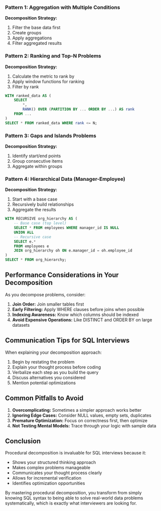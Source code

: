 ### Pattern 1: Aggregation with Multiple Conditions

**Decomposition Strategy:**

1. Filter the base data first
2. Create groups
3. Apply aggregations
4. Filter aggregated results

### Pattern 2: Ranking and Top-N Problems

**Decomposition Strategy:**

1. Calculate the metric to rank by
2. Apply window functions for ranking
3. Filter by rank

```SQL
WITH ranked_data AS (
    SELECT
        *,
        RANK() OVER (PARTITION BY ... ORDER BY ...) AS rank
    FROM ...
)
SELECT * FROM ranked_data WHERE rank <= N;
```

### Pattern 3: Gaps and Islands Problems

**Decomposition Strategy:**

1. Identify start/end points
2. Group consecutive items
3. Aggregate within groups

### Pattern 4: Hierarchical Data (Manager-Employee)

**Decomposition Strategy:**

1. Start with a base case
2. Recursively build relationships
3. Aggregate the results

```SQL
WITH RECURSIVE org_hierarchy AS (
    -- Base case (top level)
    SELECT * FROM employees WHERE manager_id IS NULL
    UNION ALL
    -- Recursive case
    SELECT e.*
    FROM employees e
    JOIN org_hierarchy oh ON e.manager_id = oh.employee_id
)
SELECT * FROM org_hierarchy;
```

## Performance Considerations in Your Decomposition

As you decompose problems, consider:

1. **Join Order:** Join smaller tables first
2. **Early Filtering:** Apply WHERE clauses before joins when possible
3. **Indexing Awareness:** Know which columns should be indexed
4. **Avoid Expensive Operations:** Like DISTINCT and ORDER BY on large datasets

## Communication Tips for SQL Interviews

When explaining your decomposition approach:

1. Begin by restating the problem
2. Explain your thought process before coding
3. Verbalize each step as you build the query
4. Discuss alternatives you considered
5. Mention potential optimizations

## Common Pitfalls to Avoid

1. **Overcomplicating:** Sometimes a simpler approach works better
2. **Ignoring Edge Cases:** Consider NULL values, empty sets, duplicates
3. **Premature Optimization:** Focus on correctness first, then optimize
4. **Not Testing Mental Models:** Trace through your logic with sample data

## Conclusion

Procedural decomposition is invaluable for SQL interviews because it:

- Shows your structured thinking approach
- Makes complex problems manageable
- Communicates your thought process clearly
- Allows for incremental verification
- Identifies optimization opportunities

By mastering procedural decomposition, you transform from simply knowing SQL syntax to being able to solve real-world data problems systematically, which is exactly what interviewers are looking for.